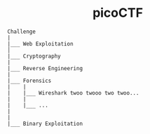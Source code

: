 <h1 align="center"> picoCTF </h1>


    Challenge
    |
    |___ Web Exploitation
    │  
    |___ Cryptography
    |
    |___ Reverse Engineering
    |
    |___ Forensics
    |    |
    |    |___ Wireshark twoo twooo two twoo...
    |    |
    |    |___ ... 
    |
    |
    |___ Binary Exploitation
